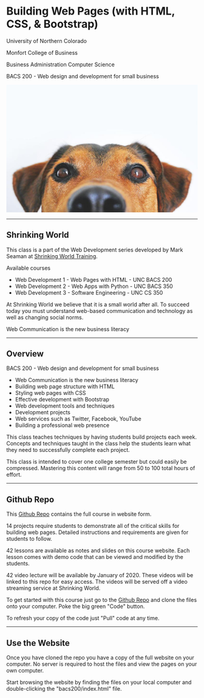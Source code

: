 # Building Web Pages (with HTML, CSS, & Bootstrap)

University of Northern Colorado

Monfort College of Business

Business Administration Computer Science

BACS 200 - Web design and development for small business

![](bacs200/images/peaking.800.jpg)

---

## Shrinking World

This class is a part of the Web Development series developed 
by Mark Seaman at [Shrinking World Training](https://shrinking-world.com).

Available courses

* Web Development 1 - Web Pages with HTML  - UNC BACS 200
* Web Development 2 - Web Apps with Python - UNC BACS 350
* Web Development 3 - Software Engineering - UNC CS 350

At Shrinking World we believe that it is a small world after all.
To succeed today you must understand web-based communication and
technology as well as changing social norms.

Web Communication is the new business literacy


---

## Overview

BACS 200 - Web design and development for small business

* Web Communication is the new business literacy
* Building web page structure with HTML
* Styling web pages with CSS
* Effective development with Bootstrap
* Web development tools and techniques
* Development projects
* Web services such as Twitter, Facebook, YouTube
* Building a professional web presence


This class teaches techniques by having students build projects each week.
Concepts and techniques taught in the class help the students learn what they
need to successfully complete each project.

This class is intended to cover one college semester but could easily be compressed.
Mastering this content will range from 50 to 100 total hours of effort.

---

## Github Repo

This [Github Repo](https://github.com/Mark-Seaman/UNC-BACS-200) contains the full course
in website form.  

14 projects require students to demonstrate all of the critical skills for building web
pages.  Detailed instructions and requirements are given for students to follow.

42 lessons are available as notes and slides on this course website.  Each lesson comes 
with demo code that can be viewed and modified by the students.

42 video lecture will be available by January of 2020.  These videos will be linked to
this repo for easy access.  The videos will be served off a video streaming service at
Shrinking World.

To get started with this course just go to the 
[Github Repo](https://github.com/Mark-Seaman/UNC-BACS-200) and clone the files onto
your computer. Poke the big green "Code" button.

To refresh your copy of the code just "Pull" code at any time.

---

## Use the Website

Once you have cloned the repo you have a copy of the full website on your computer.  No server is required to host the files and view the pages on your own computer.

Start browsing the website by finding the files on your local computer and double-clicking
the "bacs200/index.html" file.

